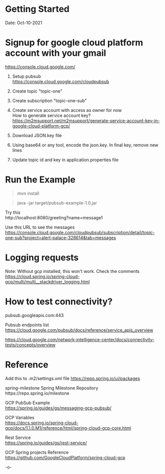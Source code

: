 # Getting Started  
Date: Oct-10-2021  
  
# Signup for google cloud platform account with your gmail   
https://console.cloud.google.com/  

1. Setup pubsub  
https://console.cloud.google.com/cloudpubsub  
  
2. Create topic "topic-one"  
  
3. Create subscription "topic-one-sub"  
  
4. Create service account with access as owner for now  
How to generate service account key?  
https://m2msupport.net/m2msupport/generate-service-account-key-in-google-cloud-platform-gcp/ 
  
5. Download JSON.key file  
  
6. Using base64 or any tool, encode the json.key. In final key, remove new lines  
  
7. Update topic id and key in application.properties file  
      
# Run the Example    
  
>mvn install  
  
>java -jar target/pubsub-example-1.0.jar  
  
Try this  
http://localhost:8080/greeting?name=message1  
  
Use this URL to see the messages  
https://console.cloud.google.com/cloudpubsub/subscription/detail/topic-one-sub?project=alert-palace-328614&tab=messages  

# Logging requests  
  
Note: Without gcp installed, this won't work. Check the comments  
https://cloud.spring.io/spring-cloud-gcp/multi/multi__stackdriver_logging.html  
  
# How to test connectivity? 
   
   
pubsub.googleapis.com:443  

Pubsub endpoints list  
https://cloud.google.com/pubsub/docs/reference/service_apis_overview  
    
https://cloud.google.com/network-intelligence-center/docs/connectivity-tests/concepts/overview  
  
# Reference  
Add this to .m2/settings.xml file
https://repo.spring.io/ui/packages  

<repository>  
    <id>spring-milestone</id>  
    <name>Spring Milestone Repository</name>  
    <url>https://repo.spring.io/milestone</url>  
</repository>  
  
GCP PubSub Example  
https://spring.io/guides/gs/messaging-gcp-pubsub/  
  
GCP Variables  
https://docs.spring.io/spring-cloud-gcp/docs/1.1.0.M1/reference/html/spring-cloud-gcp-core.html 
  
Rest Service  
https://spring.io/guides/gs/rest-service/  
  
GCP Spring projects Reference  
https://github.com/GoogleCloudPlatform/spring-cloud-gcp  

-o-